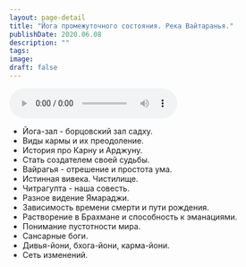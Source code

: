 ```yaml
---
layout: page-detail
title: "Йога промежуточного состояния. Река Вайтаранья."
publishDate: 2020.06.08
description: ""
tags:
image:
draft: false
---
```


<audio title="2020.06.08 - Йога промежуточного состояния. Река Вайтаранья..mp3" src="https://filer-api.advayta.org/v1.0/public/files/74292" controls=""></audio>

  
* Йога-зал - борцовский зал садху.
* Виды кармы и их преодоление.
* История про Карну и Арджуну.
* Стать создателем своей судьбы.
* Вайрагья - отрешение и простота ума.
* Истинная вивека. Чистилище.
* Читрагупта - наша совесть.
* Разное видение Ямараджи.
* Зависимость времени смерти и пути рождения.
* Растворение в Брахмане и способность к эманациями.
* Понимание пустотности мира.
* Сансарные боги.
* Дивья-йони, бхога-йони, карма-йони.
* Сеть изменений.
  
  
